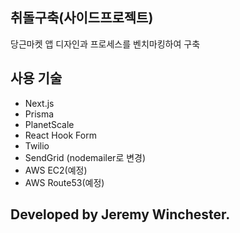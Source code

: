 ## 취돌구축(사이드프로젝트)

당근마켓 앱 디자인과 프로세스를 벤치마킹하여 구축

## 사용 기술

-   Next.js
-   Prisma
-   PlanetScale
-   React Hook Form
-   Twilio
-   SendGrid (nodemailer로 변경)
-   AWS EC2(예정)
-   AWS Route53(예정)

## Developed by Jeremy Winchester.
